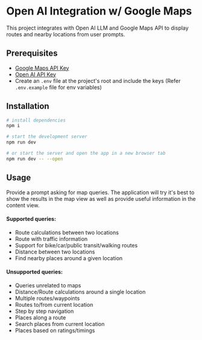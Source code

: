 # Open AI Integration w/ Google Maps

This project integrates with Open AI LLM and Google Maps API to display routes and nearby locations from user prompts.

## Prerequisites

- [Google Maps API Key](https://developers.google.com/maps/documentation/javascript/get-api-key)
- [Open AI API Key](https://platform.openai.com/api-keys)
- Create an `.env` file at the project's root and include the keys (Refer `.env.example` file for env variables)

## Installation

```bash
# install dependencies
npm i

# start the development server
npm run dev

# or start the server and open the app in a new browser tab
npm run dev -- --open
```

## Usage

Provide a prompt asking for map queries. The application will try it's best to show the results in the map view as well as provide useful information in the content view.

#### Supported queries:

- Route calculations between two locations
- Route with traffic information
- Support for bike/car/public transit/walking routes
- Distance between two locations
- Find nearby places around a given location

#### Unsupported queries:

- Queries unrelated to maps
- Distance/Route calculations around a single location
- Multiple routes/waypoints
- Routes to/from current location
- Step by step navigation
- Places along a route
- Search places from current location
- Places based on ratings/timings
